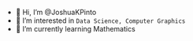 - 👋 Hi, I’m @JoshuaKPinto
- 👀 I’m interested in `Data Science, Computer Graphics`
- 🌱 I’m currently learning Mathematics

<!---
JoshuaKPinto/JoshuaKPinto is a ✨ special ✨ repository because its `README.md` (this file) appears on your GitHub profile.
You can click the Preview link to take a look at your changes.
--->
